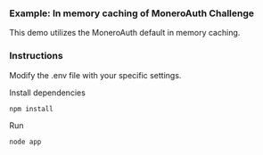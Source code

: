 ### Example: In memory caching of MoneroAuth Challenge
This demo utilizes the MoneroAuth default in memory caching.

### Instructions
Modify the .env file with your specific settings.

Install dependencies
```javascript
npm install
``` 

Run
```javascript
node app
``` 